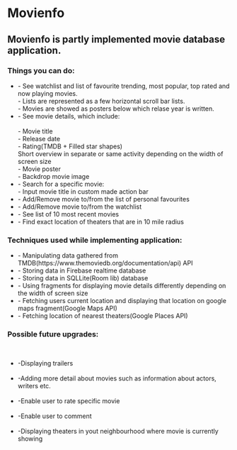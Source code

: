 # Movienfo
<h2>Movienfo is partly implemented movie database application.</h2>

<h3>Things you can do:</h3>

<ul style="list-style-type:disc;">
  <li>- See watchlist and list of favourite trending, most popular, top rated and now playing movies. 
  <br>
  - Lists are represented as a few horizontal scroll bar lists.
  <br>
  - Movies are showed as posters below which relase year is written.
    <br><li>
  - See movie details, which include:</li><br> - Movie title<br> - Release date<br>- Rating(TMDB + Filled star shapes)
  <br>
  Short overview in separate or same activity depending on the width of screen size
  <br>
  - Movie poster
  <br>
  - Backdrop movie image
  <br>
  <li>- Search for a specific movie: 
  <br> 
  - Input movie title in custom made action bar
  <br>
  <li>- Add/Remove movie to/from the list of personal favourites
  <br>
  <li>- Add/Remove movie to/from the watchlist
  <br>
  <li>- See list of 10 most recent movies
   <br>
  <li>- Find exact location of theaters that are in 10 mile radius
</ul>

<h3>Techniques used while implementing application:</h3>

<ul style="list-style-type:disc;">
  <li>- Manipulating data gathered from TMDB(https://www.themoviedb.org/documentation/api) API</li>
  <li>- Storing data in Firebase realtime database</li>
  <li>- Storing data in SQLLite(Room lib) database</li>
  <li>- Using fragments for displaying movie details differently depending on the width of screen size</li>
  <li>- Fetching users current location and displaying that location on google maps fragment(Google Maps API)</li>
  <li>- Fetching location of nearest theaters(Google Places API)</li>
</ul>

<h3>Possible future upgrades:</h3>
<br>
<ul style="list-style-type:disc;">
  <li>-Displaying trailers</li>
  <br>
  <li>-Adding more detail about movies such as information about actors, writers etc.</li>
  <br>
  <li>-Enable user to rate specific movie</li>
  <br>
  <li>-Enable user to comment</li>
  <br>
  <li>-Displaying theaters in yout neighbourhood where movie is currently showing</li>
</ul>
<br>
